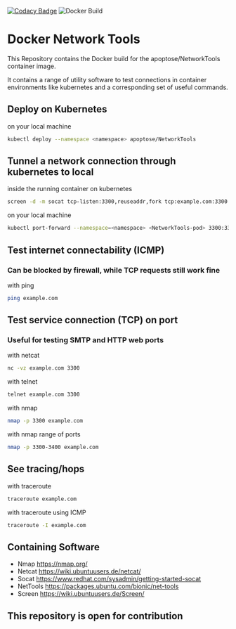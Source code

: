 [![Codacy Badge](https://app.codacy.com/project/badge/Grade/6bf4eeadf0bc4e03b21016d29dc96c4b)](https://www.codacy.com/gh/Apoptose93/NetworkToolsContainer/dashboard?utm_source=github.com&amp;utm_medium=referral&amp;utm_content=Apoptose93/NetworkToolsContainer&amp;utm_campaign=Badge_Grade)
![Docker Build](https://github.com/Apoptose93/NetworkToolsContainer/actions/workflows/BuildAndPush.yaml/badge.svg)

# Docker Network Tools
This Repository contains the Docker build for the apoptose/NetworkTools
container image.

It contains a range of utility software to test connections in container environments
like kubernetes and a corresponding set of useful commands.

## Deploy on Kubernetes
on your local machine
```bash
kubectl deploy --namespace <namespace> apoptose/NetworkTools
```

## Tunnel a network connection through kubernetes to local
inside the running container on kubernetes
```bash
screen -d -m socat tcp-listen:3300,reuseaddr,fork tcp:example.com:3300
```
on your local machine
```bash
kubectl port-forward --namespace=<namespace> <NetworkTools-pod> 3300:3300
```

## Test internet connectability (ICMP)
### Can be blocked by firewall, while TCP requests still work fine
with ping
```bash
ping example.com
```
## Test service connection (TCP) on port
### Useful for testing SMTP and HTTP web ports
with netcat
```bash
nc -vz example.com 3300
```
with telnet
```bash
telnet example.com 3300
```
with nmap
```bash
nmap -p 3300 example.com
```
with nmap range of ports
```bash
nmap -p 3300-3400 example.com
```

## See tracing/hops
with traceroute
```bash
traceroute example.com
```
with traceroute using ICMP
```bash
traceroute -I example.com
```
## Containing Software
- Nmap
https://nmap.org/
- Netcat
https://wiki.ubuntuusers.de/netcat/
- Socat
https://www.redhat.com/sysadmin/getting-started-socat
- NetTools
https://packages.ubuntu.com/bionic/net-tools
- Screen
https://wiki.ubuntuusers.de/Screen/

## This repository is open for contribution